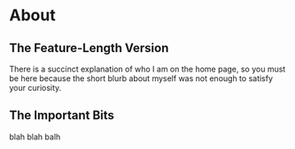 # About

## The Feature-Length Version

There is a succinct explanation of who I am on the home page, so you must be
here because the short blurb about myself was not enough to satisfy your
curiosity.

## The Important Bits

blah blah balh 
